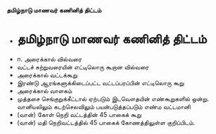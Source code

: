 **தமிழ்நாடு மாணவர் கணினித் திட்டம்**
- # தமிழ்நாடு மாணவர் கணினித் திட்டம்
- n. அரைக்கால் வில்வரை
- வட்டச் சுற்றுவரையின் எட்டிலொரு கூறான வில்வரை
- அரைக்கால் வட்டக்கூறு
- இரண்டு ஆரங்களுக்கிடைப்பட்ட வட்டப்பரப்பின் எட்டிலொரு கூறு
- அரைக்கால் வாளகம்
- முத்தசை செங்குறுக்கீட்டால் ஏற்படும் இடவௌதயின் எண்கூறுகளில் ஒன்று. வானியலிலும் கடற்செலவிலும் பயன்படுத்தப்படும் எண்ம வட்டமானி
- (வான்) கோள் நெறி வட்டத்தின் 45 பாகைக் கூறு
- (வான்) மதி நெறிவட்டத்தில் 45 பாகைக் கோணத்திலுள்ள குறிப்பிடம்.

